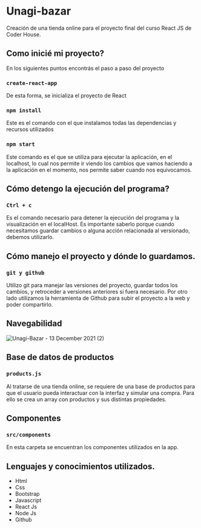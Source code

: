 # Unagi-bazar

Creación de una tienda online para el proyecto final del curso React JS de Coder House.

## Como inicié mi proyecto?

En los siguientes puntos encontrás el paso a paso del proyecto

### `create-react-app`

De esta forma, se inicializa el proyecto de React

### `npm install`

Este es el comando con el que instalamos todas las dependencias y recursos utilizados

### `npm start`

Este comando es el que se utiliza para ejecutar la aplicación, en el localhost, lo cual nos permite ir viendo los cambios que vamos haciendo a la aplicación en el momento, nos permite saber cuando nos equivocamos.

## Cómo detengo la ejecución del programa?

### `Ctrl + c`

Es el comando necesario para detener la ejecución del programa y la visualización en el localHost. Es importante saberlo porque cuando necesitamos guardar cambios o alguna acción relacionada al versionado, debemos utilizarlo.

## Cómo manejo el proyecto y dónde lo guardamos.

### `git y github` 

Utilizo git para manejar las versiones del proyecto, guardar todos los cambios, y retroceder a versiones anteriores si fuera necesario.
Por otro lado utilizamos la herramienta de Github para subir el proyecto a la web y poder compartirlo.

## Navegabilidad

![Unagi-Bazar - 13 December 2021 (2)](https://user-images.githubusercontent.com/86387370/145912953-212247ba-ce4a-4bb9-b18b-aa27cde93c5b.gif)




## Base de datos de productos

### `products.js`

Al tratarse de una tienda online, se requiere de una base de productos para que el usuario pueda interactuar con la interfaz y simular una compra. Para ello se crea un array con productos y sus distintas propiedades.

## Componentes

### `src/components`

En esta carpeta se encuentran los componentes utilizados en la app.

## Lenguajes y conocimientos utilizados.

+ Html
+ Css
+ Bootstrap
+ Javascript
+ React Js
+ Node Js
+ Github

